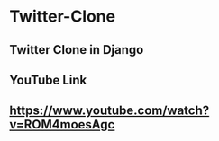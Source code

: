 # Twitter-Clone
Twitter Clone in Django
---
## YouTube Link
https://www.youtube.com/watch?v=ROM4moesAgc
---
